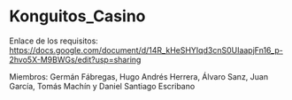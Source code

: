 # Konguitos_Casino

Enlace de los requisitos: https://docs.google.com/document/d/14R_kHeSHYIqd3cnS0UIaapjFn16_p-2hvo5X-M9BWGs/edit?usp=sharing

Miembros: Germán Fábregas, Hugo Andrés Herrera, Álvaro Sanz, Juan García, Tomás Machín y Daniel Santiago Escribano
